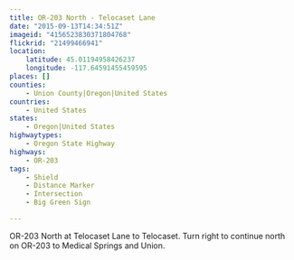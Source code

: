 ```yaml
---
title: OR-203 North - Telocaset Lane
date: "2015-09-13T14:34:51Z"
imageid: "4156523830371804768"
flickrid: "21499466941"
location:
    latitude: 45.01194958426237
    longitude: -117.64591455459595
places: []
counties:
    - Union County|Oregon|United States
countries:
    - United States
states:
    - Oregon|United States
highwaytypes:
    - Oregon State Highway
highways:
    - OR-203
tags:
    - Shield
    - Distance Marker
    - Intersection
    - Big Green Sign

---
```

OR-203 North at Telocaset Lane to Telocaset.  Turn right to continue north on OR-203 to Medical Springs and Union.